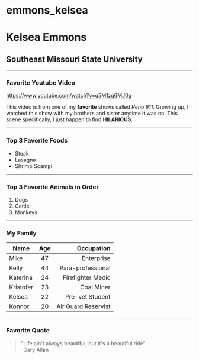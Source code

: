 # emmons_kelsea
# Kelsea Emmons

## Southeast Missouri State University

---

### Favorite Youtube Video

<https://www.youtube.com/watch?v=q5M1zq6MJ0g>

This video is from one of my **favorite** shows called *Reno 911*. Growing up, I watched this show with my brothers and sister anytime it was on. This scene specifically, I just happen to find **HILARIOUS**.

---

### Top 3 Favorite Foods
* Steak
* Lasagna
* Shrimp Scampi

---

### Top 3 Favorite Animals in Order
1. Dogs
2. Cattle
3. Monkeys

---

### My Family

| Name   | Age | Occupation |
|--------|:---:|-----------:|
|Mike|47|Enterprise|
|Kelly|44|Para-professional|
|Katerina|24|Firefighter Medic|
|Kristofer|23|Coal Miner|
|Kelsea|22|Pre-vet Student|
|Konnor|20|Air Guard Reservist|

---

### Favorite Quote
> "Life ain't always beautiful, but it's a beautiful ride"\
> -Gary Allan
    
